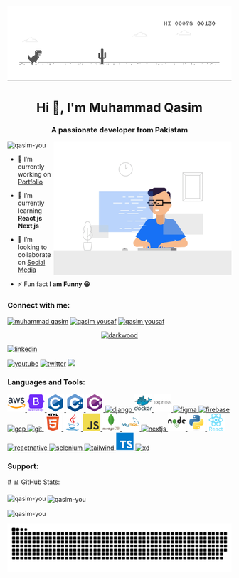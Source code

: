    ![logo](https://github.com/qasim-you/qasim-you/blob/main/dino.gif) 
<h1 align="center">Hi 👋, I'm Muhammad Qasim</h1> 
<h3 align="center">A passionate developer from Pakistam</h3>
<img align = "right" alt = "coding" width = "400"  src = "https://github.com/qasim-you/qasim-you/blob/main/img.gif">
<p align="left"> <img src="https://komarev.com/ghpvc/?username=qasim-you&label=Profile%20views&color=0e75b6&style=flat" alt="qasim-you" /> </p>

- 🔭 I’m currently working on [Portfolio](https://taptop.netlify.app/)

- 🌱 I’m currently learning **React js Next js**

- 👯 I’m looking to collaborate on [Social Media](https://taptop.netlify.app/)

- ⚡ Fun fact **I am Funny 😀**

<h3 align="left">Connect with me:</h3>
<p align="left">
<a href="https://www.linkedin.com/in/muhammad-qasim-600875271/" target="blank"><img align="center" src="https://raw.githubusercontent.com/rahuldkjain/github-profile-readme-generator/master/src/images/icons/Social/linked-in-alt.svg" alt="muhammad qasim" height="30" width="40" /></a>
<a href="https://fb.com/qasim yousaf" target="blank"><img align="center" src="https://raw.githubusercontent.com/rahuldkjain/github-profile-readme-generator/master/src/images/icons/Social/facebook.svg" alt="qasim yousaf" height="30" width="40" /></a>
<a href="https://www.instagram.com/qasimyousaf940/" target="blank"><img align="center" src="https://raw.githubusercontent.com/rahuldkjain/github-profile-readme-generator/master/src/images/icons/Social/instagram.svg" alt="qasim yousaf" height="30" width="40" /></a>
</p>
<p align="center">
  <a href="https://qasim-developer.vercel.app/"><img src="https://img.icons8.com/fluent/32/000000/domain.png" alt="darkwood"/></a>
 
  <a href="https://www.linkedin.com/in/muhammad-qasim-600875271/"><img src="https://img.icons8.com/color/32/000000/linkedin.png" alt="linkedin"/></a>
  
  <a href="https://www.youtube.com/c/MphoMphego1?sub_confirmation=1"><img src="https://img.icons8.com/color/32/000000/youtube.png" alt="youtube"/></a>
  <a href="https://twitter.com/mphomphego"><img src="https://img.icons8.com/color/32/000000/twitter-squared.png" alt="twitter"/></a>
  <a href= "https://tiktok.com/@mph0.m"><img src="https://img.icons8.com/fluent/32/000000/tiktok.png"/></a>
</p>

<h3 align="left">Languages and Tools:</h3>
<p align="left"> <a href="https://aws.amazon.com" target="_blank" rel="noreferrer"> <img src="https://raw.githubusercontent.com/devicons/devicon/master/icons/amazonwebservices/amazonwebservices-original-wordmark.svg" alt="aws" width="40" height="40"/> </a> <a href="https://getbootstrap.com" target="_blank" rel="noreferrer"> <img src="https://raw.githubusercontent.com/devicons/devicon/master/icons/bootstrap/bootstrap-plain-wordmark.svg" alt="bootstrap" width="40" height="40"/> </a> <a href="https://www.cprogramming.com/" target="_blank" rel="noreferrer"> <img src="https://raw.githubusercontent.com/devicons/devicon/master/icons/c/c-original.svg" alt="c" width="40" height="40"/> </a> <a href="https://www.w3schools.com/cpp/" target="_blank" rel="noreferrer"> <img src="https://raw.githubusercontent.com/devicons/devicon/master/icons/cplusplus/cplusplus-original.svg" alt="cplusplus" width="40" height="40"/> </a> <a href="https://www.w3schools.com/cs/" target="_blank" rel="noreferrer"> <img src="https://raw.githubusercontent.com/devicons/devicon/master/icons/csharp/csharp-original.svg" alt="csharp" width="40" height="40"/> </a> <a href="https://www.djangoproject.com/" target="_blank" rel="noreferrer"> <img src="https://cdn.worldvectorlogo.com/logos/django.svg" alt="django" width="40" height="40"/> </a> <a href="https://www.docker.com/" target="_blank" rel="noreferrer"> <img src="https://raw.githubusercontent.com/devicons/devicon/master/icons/docker/docker-original-wordmark.svg" alt="docker" width="40" height="40"/> </a> <a href="https://expressjs.com" target="_blank" rel="noreferrer"> <img src="https://raw.githubusercontent.com/devicons/devicon/master/icons/express/express-original-wordmark.svg" alt="express" width="40" height="40"/> </a> <a href="https://www.figma.com/" target="_blank" rel="noreferrer"> <img src="https://www.vectorlogo.zone/logos/figma/figma-icon.svg" alt="figma" width="40" height="40"/> </a> <a href="https://firebase.google.com/" target="_blank" rel="noreferrer"> <img src="https://www.vectorlogo.zone/logos/firebase/firebase-icon.svg" alt="firebase" width="40" height="40"/> </a> <a href="https://cloud.google.com" target="_blank" rel="noreferrer"> <img src="https://www.vectorlogo.zone/logos/google_cloud/google_cloud-icon.svg" alt="gcp" width="40" height="40"/> </a> <a href="https://git-scm.com/" target="_blank" rel="noreferrer"> <img src="https://www.vectorlogo.zone/logos/git-scm/git-scm-icon.svg" alt="git" width="40" height="40"/> </a> <a href="https://www.w3.org/html/" target="_blank" rel="noreferrer"> <img src="https://raw.githubusercontent.com/devicons/devicon/master/icons/html5/html5-original-wordmark.svg" alt="html5" width="40" height="40"/> </a> <a href="https://www.java.com" target="_blank" rel="noreferrer"> <img src="https://raw.githubusercontent.com/devicons/devicon/master/icons/java/java-original.svg" alt="java" width="40" height="40"/> </a> <a href="https://developer.mozilla.org/en-US/docs/Web/JavaScript" target="_blank" rel="noreferrer"> <img src="https://raw.githubusercontent.com/devicons/devicon/master/icons/javascript/javascript-original.svg" alt="javascript" width="40" height="40"/> </a> <a href="https://www.mongodb.com/" target="_blank" rel="noreferrer"> <img src="https://raw.githubusercontent.com/devicons/devicon/master/icons/mongodb/mongodb-original-wordmark.svg" alt="mongodb" width="40" height="40"/> </a> <a href="https://www.mysql.com/" target="_blank" rel="noreferrer"> <img src="https://raw.githubusercontent.com/devicons/devicon/master/icons/mysql/mysql-original-wordmark.svg" alt="mysql" width="40" height="40"/> </a> <a href="https://nextjs.org/" target="_blank" rel="noreferrer"> <img src="https://cdn.worldvectorlogo.com/logos/nextjs-2.svg" alt="nextjs" width="40" height="40"/> </a> <a href="https://nodejs.org" target="_blank" rel="noreferrer"> <img src="https://raw.githubusercontent.com/devicons/devicon/master/icons/nodejs/nodejs-original-wordmark.svg" alt="nodejs" width="40" height="40"/> </a> <a href="https://www.python.org" target="_blank" rel="noreferrer"> <img src="https://raw.githubusercontent.com/devicons/devicon/master/icons/python/python-original.svg" alt="python" width="40" height="40"/> </a> <a href="https://reactjs.org/" target="_blank" rel="noreferrer"> <img src="https://raw.githubusercontent.com/devicons/devicon/master/icons/react/react-original-wordmark.svg" alt="react" width="40" height="40"/> </a> <a href="https://reactnative.dev/" target="_blank" rel="noreferrer"> <img src="https://reactnative.dev/img/header_logo.svg" alt="reactnative" width="40" height="40"/> </a> <a href="https://www.selenium.dev" target="_blank" rel="noreferrer"> <img src="https://raw.githubusercontent.com/detain/svg-logos/780f25886640cef088af994181646db2f6b1a3f8/svg/selenium-logo.svg" alt="selenium" width="40" height="40"/> </a> <a href="https://tailwindcss.com/" target="_blank" rel="noreferrer"> <img src="https://www.vectorlogo.zone/logos/tailwindcss/tailwindcss-icon.svg" alt="tailwind" width="40" height="40"/> </a> <a href="https://www.typescriptlang.org/" target="_blank" rel="noreferrer"> <img src="https://raw.githubusercontent.com/devicons/devicon/master/icons/typescript/typescript-original.svg" alt="typescript" width="40" height="40"/> </a> <a href="https://www.adobe.com/products/xd.html" target="_blank" rel="noreferrer"> <img src="https://cdn.worldvectorlogo.com/logos/ adobe-xd.svg" alt="xd" width="40" height="40"/> </a> </p>

<h3 align="left">Support:</h3>
# 📊 GitHub Stats:

<p><img align="left" src="https://github-readme-stats.vercel.app/api/top-langs?username=qasim-you&show_icons=true&locale=en&layout=compact" alt="qasim-you" /></p>

<p>&nbsp;<img align="center" src="https://github-readme-stats.vercel.app/api?username=qasim-you&show_icons=true&locale=en" alt="qasim-you" /></p>

<p><img align="center" src="https://github-readme-streak-stats.herokuapp.com/?user=qasim-you&" alt="qasim-you" /></p>

![logo](https://github.com/qasim-you/qasim-you/blob/main/github-snake-dark.svg) 
<!-- Proudly created with GPRM ( https://gprm.itsvg.in ) -->

<!-- Proudly created with GPRM ( https://gprm.itsvg.in ) -->

